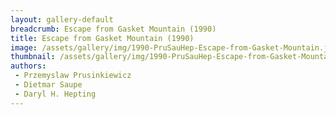 ```yaml
---
layout: gallery-default
breadcrumb: Escape from Gasket Mountain (1990)
title: Escape from Gasket Mountain (1990)
image: /assets/gallery/img/1990-PruSauHep-Escape-from-Gasket-Mountain.jpg
thumbnail: /assets/gallery/img/1990-PruSauHep-Escape-from-Gasket-Mountain-tn.jpg
authors:
 - Przemyslaw Prusinkiewicz
 - Dietmar Saupe
 - Daryl H. Hepting
---
```

